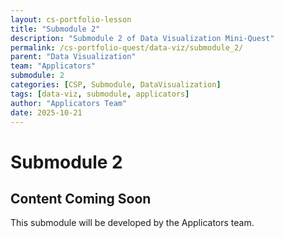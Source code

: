```yaml
---
layout: cs-portfolio-lesson
title: "Submodule 2"
description: "Submodule 2 of Data Visualization Mini-Quest"
permalink: /cs-portfolio-quest/data-viz/submodule_2/
parent: "Data Visualization"
team: "Applicators"
submodule: 2
categories: [CSP, Submodule, DataVisualization]
tags: [data-viz, submodule, applicators]
author: "Applicators Team"
date: 2025-10-21
---
```


# Submodule 2

## Content Coming Soon
This submodule will be developed by the Applicators team.

